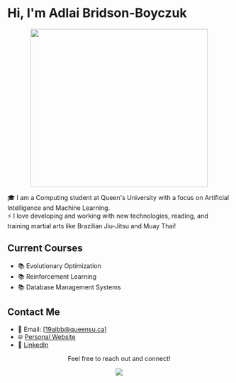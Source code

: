 # Hi, I'm Adlai Bridson-Boyczuk

<p align="center">
  <img src="https://github.com/boyczuk/boyczuk/assets/71486949/9ef8d0a6-f396-4db8-be8a-11c01ef75681" width="400" height="357">
</p>

  🎓 I am a Computing student at Queen's University with a focus on Artificial Intelligence and Machine Learning.<br>
  ⚡ I love developing and working with new technologies, reading, and training martial arts like Brazilian Jiu-Jitsu and Muay Thai!

## Current Courses

- 📚 Evolutionary Optimization 
- 📚 Reinforcement Learning
- 📚 Database Management Systems

## Contact Me

- 📧 Email: [19aibb@queensu.ca]
- 🌐 [Personal Website](https://www.adlai.ca/)
- 💼 [LinkedIn](https://www.linkedin.com/in/adlai-bridson-boyczuk/)

<p align="center">
  Feel free to reach out and connect!
</p>

<p align="center">
  <img src="https://github-readme-stats.vercel.app/api/top-langs/?username=boyczuk&layout=compact">
</p>
